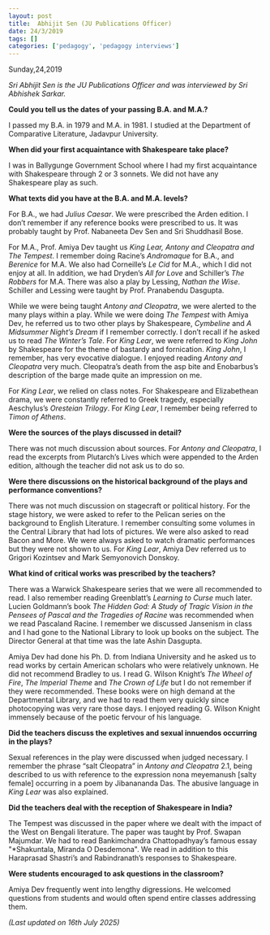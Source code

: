 ```yaml
---
layout: post
title:  Abhijit Sen (JU Publications Officer)
date: 24/3/2019
tags: []
categories: ['pedagogy', 'pedagogy interviews']
---
```


Sunday,24,2019

*Sri Abhijit Sen is the JU Publications Officer and was interviewed by Sri Abhishek Sarkar.*

**Could you tell us the dates of your passing B.A. and M.A.?**

I passed my B.A. in 1979 and M.A. in 1981. I studied at the Department of Comparative Literature, Jadavpur University.

**When did your first acquaintance with Shakespeare take place?**

I was in Ballygunge Government School where I had my first acquaintance with Shakespeare through 2 or 3 sonnets. We did not have any Shakespeare play as such.

**What texts did you have at the B.A. and M.A. levels?**

For B.A., we had *Julius Caesar*. We were prescribed the Arden edition. I don’t remember if any reference books were prescribed to us. It was probably taught by Prof. Nabaneeta Dev Sen and Sri Shuddhasil Bose.

For M.A., Prof. Amiya Dev taught us *King Lear, Antony and Cleopatra and The Tempest*. I remember doing Racine’s *Andromaque* for B.A., and *Berenice* for M.A. We also had Corneille’s *Le Cid* for M.A., which I did not enjoy at all. In addition, we had Dryden’s *All for Love* and Schiller’s *The Robbers* for M.A. There was also a play by Lessing, *Nathan the Wise*. Schiller and Lessing were taught by Prof. Pranabendu Dasgupta.

While we were being taught *Antony and Cleopatra*, we were alerted to the many plays within a play. While we were doing *The Tempest* with Amiya Dev, he referred us to two other plays by Shakespeare, *Cymbeline* and *A Midsummer Night’s Dream* if I remember correctly. I don’t recall if he asked us to read *The Winter’s Tale*. For *King Lear*, we were referred to *King John* by Shakespeare for the theme of bastardy and fornication. *King John*, I remember, has very evocative dialogue. I enjoyed reading *Antony and Cleopatra* very much. Cleopatra’s death from the asp bite and Enobarbus’s description of the barge made quite an impression on me.

For *King Lear*, we relied on class notes. For Shakespeare and Elizabethean drama, we were constantly referred to Greek tragedy, especially Aeschylus’s *Oresteian Trilogy*. For *King Lear*, I remember being referred to *Timon of Athens*.

**Were the sources of the plays discussed in detail?**

There was not much discussion about sources. For *Antony and Cleopatra*, I read the excerpts from Plutarch’s Lives which were appended to the Arden edition, although the teacher did not ask us to do so.

**Were there discussions on the historical background of the plays and performance conventions?**

There was not much discussion on stagecraft or political history. For the stage history, we were asked to refer to the Pelican series on the background to English Literature. I remember consulting some volumes in the Central Library that had lots of pictures. We were also asked to read Bacon and More. We were always asked to watch dramatic performances but they were not shown to us. For *King Lear*, Amiya Dev referred us to Grigori Kozintsev and Mark Semyonovich Donskoy.

**What kind of critical works was prescribed by the teachers?**

There was a Warwick Shakespeare series that we were all recommended to read. I also remember reading Greenblatt’s *Learning to Curse* much later. Lucien Goldmann’s book *The Hidden God: A Study of Tragic Vision in the Pensees of Pascal and the Tragedies of Racine* was recommended when we read Pascaland Racine. I remember we discussed Jansenism in class and I had gone to the National Library to look up books on the subject. The Director General at that time was the late Ashin Dasgupta.

Amiya Dev had done his Ph. D. from Indiana University and he asked us to read works by certain American scholars who were relatively unknown. He did not recommend Bradley to us. I read G. Wilson Knight’s *The Wheel of Fire*, *The Imperial Theme* and *The Crown of Life* but I do not remember if they were recommended. These books were on high demand at the Departmental Library, and we had to read them very quickly since photocopying was very rare those days. I enjoyed reading G. Wilson Knight immensely because of the poetic fervour of his language.

**Did the teachers discuss the expletives and sexual innuendos occurring in the plays?**

Sexual references in the play were discussed when judged necessary. I remember the phrase “salt Cleopatra” in *Antony and Cleopatra* 2.1, being described to us with reference to the expression nona meyemanush [salty female] occurring in a poem by Jibanananda Das. The abusive language in *King Lear* was also explained.

**Did the teachers deal with the reception of Shakespeare in India?**

The Tempest was discussed in the paper where we dealt with the impact of the West on Bengali literature. The paper was taught by Prof. Swapan Majumdar. We had to read Bankimchandra Chattopadhyay’s famous essay "*Shakuntala, Miranda O Desdemona". We read in addition to this Haraprasad Shastri’s and Rabindranath’s responses to Shakespeare.

**Were students encouraged to ask questions in the classroom?**

Amiya Dev frequently went into lengthy digressions. He welcomed questions from students and would often spend entire classes addressing them.

_(Last updated on 16th July 2025)_
